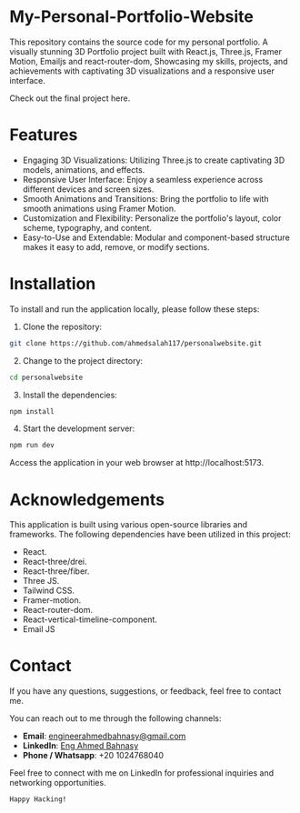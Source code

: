 # My-Personal-Portfolio-Website

This repository contains the source code for my personal portfolio. A visually stunning 3D Portfolio project built with React.js, Three.js, Framer Motion, Emailjs and react-router-dom, Showcasing my skills, projects, and achievements with captivating 3D visualizations and a responsive user interface.


Check out the final project here.

# Features

- Engaging 3D Visualizations: Utilizing Three.js to create captivating 3D models, animations, and effects.
- Responsive User Interface: Enjoy a seamless experience across different devices and screen sizes.
- Smooth Animations and Transitions: Bring the portfolio to life with smooth animations using Framer Motion.
- Customization and Flexibility: Personalize the portfolio's layout, color scheme, typography, and content.
- Easy-to-Use and Extendable: Modular and component-based structure makes it easy to add, remove, or modify sections.


# Installation

To install and run the application locally, please follow these steps:

1. Clone the repository:

```bash copy
git clone https://github.com/ahmedsalah117/personalwebsite.git

```

2. Change to the project directory:

```bash copy
cd personalwebsite

```

3. Install the dependencies:

```bash copy
npm install

```

4. Start the development server:

```bash Copy
npm run dev

```

Access the application in your web browser at http://localhost:5173.

# Acknowledgements

This application is built using various open-source libraries and frameworks. The following dependencies have been utilized in this project:

- React.
- React-three/drei.
- React-three/fiber.
- Three JS.
- Tailwind CSS.
- Framer-motion.
- React-router-dom.
- React-vertical-timeline-component.
- Email JS

# Contact

If you have any questions, suggestions, or feedback, feel free to contact me.

You can reach out to me through the following channels:

- **Email**: [engineerahmedbahnasy@gmail.com](mailto:engineerahmedbahnasy@gmail.com)
- **LinkedIn**: [Eng Ahmed Bahnasy](https://www.linkedin.com/in/eng-ahmed-bahnasy/)
- **Phone / Whatsapp**: +20 1024768040

Feel free to connect with me on LinkedIn for professional inquiries and networking opportunities.

```
Happy Hacking!
```

